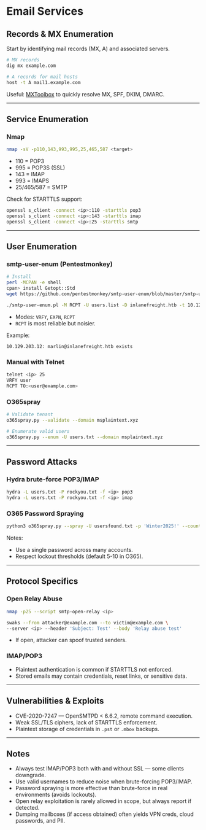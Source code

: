 # Email Services

## Records & MX Enumeration
Start by identifying mail records (MX, A) and associated servers.

```bash
# MX records
dig mx example.com

# A records for mail hosts
host -t A mail1.example.com
```

Useful: [MXToolbox](https://mxtoolbox.com/) to quickly resolve MX, SPF, DKIM, DMARC.

---

## Service Enumeration

### Nmap
```bash
nmap -sV -p110,143,993,995,25,465,587 <target>
```
- 110 = POP3
- 995 = POP3S (SSL)
- 143 = IMAP
- 993 = IMAPS
- 25/465/587 = SMTP

Check for STARTTLS support:
```bash
openssl s_client -connect <ip>:110 -starttls pop3
openssl s_client -connect <ip>:143 -starttls imap
openssl s_client -connect <ip>:25 -starttls smtp
```

---

## User Enumeration

### smtp-user-enum (Pentestmonkey)
```bash
# Install
perl -MCPAN -e shell
cpan> install Getopt::Std
wget https://github.com/pentestmonkey/smtp-user-enum/blob/master/smtp-user-enum.pl

./smtp-user-enum.pl -M RCPT -U users.list -D inlanefreight.htb -t 10.129.203.12
```
- Modes: `VRFY`, `EXPN`, `RCPT`
- `RCPT` is most reliable but noisier.

Example:
```text
10.129.203.12: marlin@inlanefreight.htb exists
```

### Manual with Telnet
```bash
telnet <ip> 25
VRFY user
RCPT TO:<user@example.com>
```

### O365spray
```bash
# Validate tenant
o365spray.py --validate --domain msplaintext.xyz

# Enumerate valid users
o365spray.py --enum -U users.txt --domain msplaintext.xyz
```

---

## Password Attacks

### Hydra brute-force POP3/IMAP
```bash
hydra -L users.txt -P rockyou.txt -f <ip> pop3
hydra -L users.txt -P rockyou.txt -f <ip> imap
```

### O365 Password Spraying
```bash
python3 o365spray.py --spray -U usersfound.txt -p 'Winter2025!' --count 1 --lockout 1 --domain msplaintext.xyz
```
Notes:
- Use a single password across many accounts.
- Respect lockout thresholds (default 5-10 in O365).

---

## Protocol Specifics

### Open Relay Abuse
```bash
nmap -p25 --script smtp-open-relay <ip>

swaks --from attacker@example.com --to victim@example.com \
--server <ip> --header 'Subject: Test' --body 'Relay abuse test'
```
- If open, attacker can spoof trusted senders.

### IMAP/POP3
- Plaintext authentication is common if STARTTLS not enforced.
- Stored emails may contain credentials, reset links, or sensitive data.

---

## Vulnerabilities & Exploits
- CVE-2020-7247 — OpenSMTPD < 6.6.2, remote command execution.
- Weak SSL/TLS ciphers, lack of STARTTLS enforcement.
- Plaintext storage of credentials in `.pst` or `.mbox` backups.

---

## Notes
- Always test IMAP/POP3 both with and without SSL — some clients downgrade.
- Use valid usernames to reduce noise when brute-forcing POP3/IMAP.
- Password spraying is more effective than brute-force in real environments (avoids lockouts).
- Open relay exploitation is rarely allowed in scope, but always report if detected.
- Dumping mailboxes (if access obtained) often yields VPN creds, cloud passwords, and PII.
